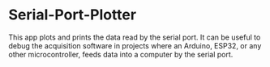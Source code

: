# Serial-Port-Plotter
This app plots and prints the data read by the serial port.   It can be useful to debug the acquisition software in projects where an Arduino, ESP32, or any other microcontroller, feeds data into a computer by the serial port. 
